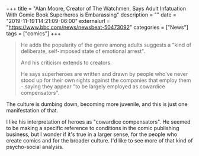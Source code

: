 +++
title = "Alan Moore, Creator of The Watchmen, Says Adult Infatuation With Comic Book Superheros is Embarassing"
description = ""
date = "2019-11-19T14:21:09-06:00"
externalurl = "https://www.bbc.com/news/newsbeat-50473092"
categories = ["News"]
tags = ["comics"]
+++
> He adds the popularity of the genre among adults suggests a "kind of deliberate, self-imposed state of emotional arrest".
>
> And his criticism extends to creators.
>
> He says superheroes are written and drawn by people who've never stood up for their own rights against the companies that employ them - saying they appear "to be largely employed as cowardice compensators".

The culture is dumbing down, becoming more juvenile, and this is just one manifestation of that. 

I like his interpretation of heroes as "cowardice compensators". He seemed to be making a specific reference to conditions in the comic publishing business, but I wonder if it's true in a larger sense, for the people who create comics and for the broader culture. I'd like to see more of that kind of psycho-social analysis. 